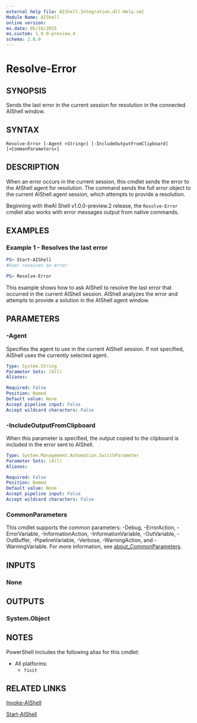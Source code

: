 ```yaml
---
external help file: AIShell.Integration.dll-Help.xml
Module Name: AIShell
online version:
ms.date: 05/16/2025
ms.custom: 1.0.0-preview.4
schema: 2.0.0
---
```


# Resolve-Error

## SYNOPSIS
Sends the last error in the current session  for resolution in the connected AIShell window.

## SYNTAX

```
Resolve-Error [-Agent <String>] [-IncludeOutputFromClipboard] [<CommonParameters>]
```

## DESCRIPTION

When an error occurs in the current session, this cmdlet sends the error to the AIShell agent for
resolution. The command sends the full error object to the current AIShell agent session, which
attempts to provide a resolution.

Beginning with theAI Shell v1.0.0-preview.2 release, the `Resolve-Error` cmdlet also works with
error messages output from native commands.

## EXAMPLES

### Example 1 - Resolves the last error

```powershell
PS> Start-AIShell
#User receives an error

PS> Resolve-Error
```

This example shows how to ask AIShell to resolve the last error that occurred in the current AIShell
session. AIShell analyzes the error and attempts to provide a solution in the AIShell agent window.

## PARAMETERS

### -Agent

Specifies the agent to use in the current AIShell session. If not specified, AIShell uses the
currently selected agent.

```yaml
Type: System.String
Parameter Sets: (All)
Aliases:

Required: False
Position: Named
Default value: None
Accept pipeline input: False
Accept wildcard characters: False
```

### -IncludeOutputFromClipboard

When this parameter is specified, the output copied to the clipboard is included in the error sent
to AIShell.

```yaml
Type: System.Management.Automation.SwitchParameter
Parameter Sets: (All)
Aliases:

Required: False
Position: Named
Default value: None
Accept pipeline input: False
Accept wildcard characters: False
```

### CommonParameters

This cmdlet supports the common parameters: -Debug, -ErrorAction, -ErrorVariable,
-InformationAction, -InformationVariable, -OutVariable, -OutBuffer, -PipelineVariable, -Verbose,
-WarningAction, and -WarningVariable. For more information, see
[about_CommonParameters](http://go.microsoft.com/fwlink/?LinkID=113216).

## INPUTS

### None

## OUTPUTS

### System.Object

## NOTES

PowerShell includes the following alias for this cmdlet:

- All platforms:
  - `fixit`

## RELATED LINKS

[Invoke-AIShell](Invoke-AIShell.md)

[Start-AIShell](Start-AIShell.md)
